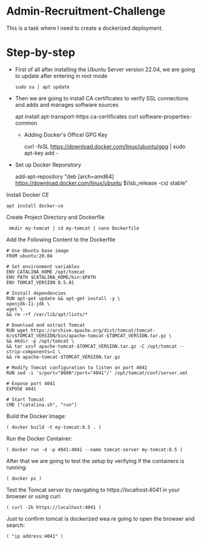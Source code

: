 # Admin-Recruitment-Challenge
This is a task where I need to create a dockerized deployment.



# Step-by-step
* First of all after installing the Ubuntu Server version 22.04, we are going to update after entering in root mode

      sudo su | apt update 


* Then we are going to install CA certificates to verify SSL connections and adds and manages software sources

     apt install apt-transport-https ca-certificates curl software-properties-common 


  * Adding Docker's Officel GPG Key

     curl -fsSL https://download.docker.com/linux/ubuntu/gpg | sudo apt-key add - 


* Set up Docker Reporsitory

     add-apt-repository "deb [arch=amd64] https://download.docker.com/linux/ubuntu $(lsb_release -cs) stable" 

Install Docker CE

    apt install docker-ce 

Create Project Directory and Dockerfile

     mkdir my-tomcat | cd my-tomcat | nano Dockerfile


Add the Following Content to the Dockerfile

    # Use Ubuntu base image
    FROM ubuntu:20.04

    # Set environment variables
    ENV CATALINA_HOME /opt/tomcat
    ENV PATH $CATALINA_HOME/bin:$PATH
    ENV TOMCAT_VERSION 8.5.81

    # Install dependencies
    RUN apt-get update && apt-get install -y \
    openjdk-11-jdk \
    wget \
    && rm -rf /var/lib/apt/lists/*

    # Download and extract Tomcat
    RUN wget https://archive.apache.org/dist/tomcat/tomcat-8/v$TOMCAT_VERSION/bin/apache-tomcat-$TOMCAT_VERSION.tar.gz \
    && mkdir -p /opt/tomcat \
    && tar xzvf apache-tomcat-$TOMCAT_VERSION.tar.gz -C /opt/tomcat --strip-components=1 \
    && rm apache-tomcat-$TOMCAT_VERSION.tar.gz

    # Modify Tomcat configuration to listen on port 4041
    RUN sed -i 's/port="8080"/port="4041"/' /opt/tomcat/conf/server.xml

    # Expose port 4041
    EXPOSE 4041

    # Start Tomcat
    CMD ["catalina.sh", "run"]



Build the Docker Image:

    ( docker build -t my-tomcat:8.5 . )

Run the Docker Container:

    ( docker run -d -p 4041:4041 --name tomcat-server my-tomcat:8.5 )

After that we are going to test the setup by verifying if the containers is running:

    ( docker ps )

Test the Tomcat server by navigating to https://localhost:4041 in your browser or using curl:

    ( curl -Ik https://localhost:4041 ) 

Just to confirm tomcat is dockerized wea re going to open the browser and search:

    ( "ip address:4041" )
